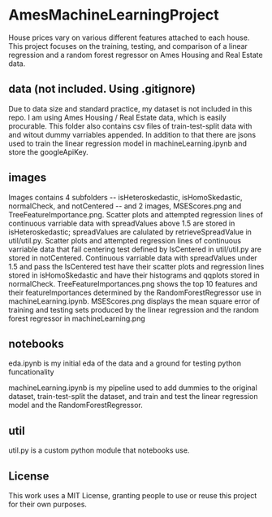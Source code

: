 # AmesMachineLearningProject

House prices vary on various different features attached to each house. This project focuses on the training, testing, and comparison of a linear regression and a random forest regressor on Ames Housing and Real Estate data.

## data (not included. Using .gitignore)

Due to data size and standard practice, my dataset is not included in this repo. I am using Ames Housing / Real Estate data, which is easily procurable. This folder also contains csv files of train-test-split data with and witout dummy varriables appended. In addition to that there are jsons used to train the linear regression model in machineLearning.ipynb and store the googleApiKey.

## images

Images contains 4 subfolders -- isHeteroskedastic, isHomoSkedastic, normalCheck, and notCentered -- and 2 images, MSEScores.png and TreeFeatureImportance.png. Scatter plots and attempted regression lines of continuous varriable data with spreadValues above 1.5 are stored in isHeteroskedastic; spreadValues are calulated by retrieveSpreadValue in util/util.py. Scatter plots and attempted regression lines of continuous varriable data that fail centering test defined by IsCentered in util/util.py are stored in notCentered. Continuous varriable data with spreadValues under 1.5 and pass the IsCentered test have their scatter plots and regression lines stored in isHomoSkedastic and have their histograms and qqplots stored in normalCheck. TreeFeatureImportances.png shows the top 10 features and their featureImportances determined by the RandomForestRegressor use in machineLearning.ipynb. MSEScores.png displays the mean square error of training and testing sets produced by the linear regression and the random forest regressor in machineLearning.png

## notebooks

eda.ipynb is my initial eda of the data and a ground for testing python funcationality

machineLearning.ipynb is my pipeline used to add dummies to the original dataset, train-test-split the dataset, and train and test the linear regression model and the RandomForestRegressor. 

## util

util.py is a custom python module that notebooks use.

## License

This work uses a MIT License, granting people to use or reuse this project for their own purposes.